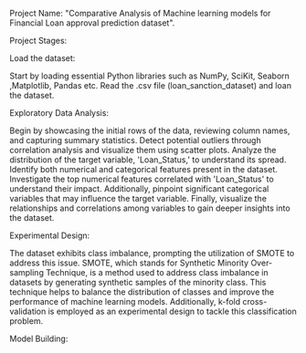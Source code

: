 Project Name: "Comparative Analysis of Machine learning models for Financial Loan approval prediction dataset".

Project Stages:

Load the dataset:

Start by loading essential Python libraries such as NumPy, SciKit, Seaborn ,Matplotlib, Pandas etc. Read the .csv file (loan_sanction_dataset) and loan the dataset. 

Exploratory Data Analysis:
	
Begin by showcasing the initial rows of the data, reviewing column names, and capturing summary statistics. Detect potential outliers through correlation analysis and visualize them using scatter plots. Analyze the distribution of the target variable, 'Loan_Status,' to understand its spread. Identify both numerical and categorical features present in the dataset. Investigate the top numerical features correlated with 'Loan_Status' to understand their impact. Additionally, pinpoint significant categorical variables that may influence the target variable. Finally, visualize the relationships and correlations among variables to gain deeper insights into the dataset.

Experimental Design:

The dataset exhibits class imbalance, prompting the utilization of SMOTE to address this issue. SMOTE, which stands for Synthetic Minority Over-sampling Technique, is a method used to address class imbalance in datasets by generating synthetic samples of the minority class. This technique helps to balance the distribution of classes and improve the performance of machine learning models. Additionally, k-fold cross-validation is employed as an experimental design to tackle this classification problem.

Model Building:


